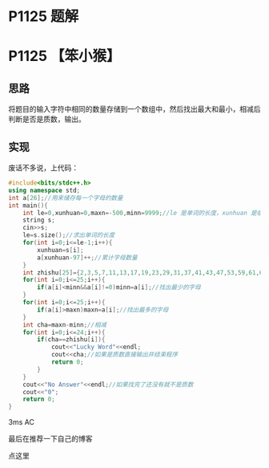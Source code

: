 # P1125 题解

#  P1125 【笨小猴】
## 思路
将题目的输入字符中相同的数量存储到一个数组中，然后找出最大和最小，相减后判断是否是质数，输出。
## 实现
废话不多说，上代码：
```cpp
#include<bits/stdc++.h>
using namespace std;
int a[26];//用来储存每一个字母的数量
int main(){
    int le=0,xunhuan=0,maxn=-500,minn=9999;//le 是单词的长度，xunhuan 是临时变量
    string s;
    cin>>s;
    le=s.size();//求出单词的长度
    for(int i=0;i<=le-1;i++){
        xunhuan=s[i];
        a[xunhuan-97]++;//累计字母数量
    }
    int zhishu[25]={2,3,5,7,11,13,17,19,23,29,31,37,41,43,47,53,59,61,67,71,73,79,83,89,97};//质数表，100以内足够用了
    for(int i=0;i<=25;i++){
        if(a[i]<minn&&a[i]!=0)minn=a[i];//找出最少的字母
    }
    for(int i=0;i<=25;i++){
        if(a[i]>maxn)maxn=a[i];//找出最多的字母
    }
    int cha=maxn-minn;//相减
    for(int i=0;i<=24;i++){
        if(cha==zhishu[i]){
            cout<<"Lucky Word"<<endl;
            cout<<cha;//如果是质数直接输出并结束程序
            return 0;
        }
    }
    cout<<"No Answer"<<endl;//如果找完了还没有就不是质数
    cout<<"0";
    return 0;
} 
```
3ms AC

最后在推荐一下自己的博客

[](https://www.luogu.org/blog/wozhendexiangbudaole/)点这里
